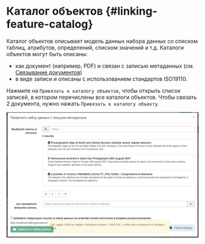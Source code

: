 # Каталог объектов {#linking-feature-catalog}

Каталог объектов описывает модель данных набора данных со списком таблиц, атрибутов, определений, списком значений и т.д. Каталоги объектов могут быть описаны:

- как документ (например, PDF) и связан с записью метаданных (см. [Связывание документов](linking-online-resources.md#linking-online-resources-doc))
- в виде записи и описаны с использованием стандартов ISO19110.

Нажмите на `Привязать к каталогу объектов`, чтобы открыть список записей, в котором перечислены все каталоги объектов. 
Чтобы связать 2 документа, нужно нажать `Привязать к каталогу объекту`.

![](img/feature.ru.png)
